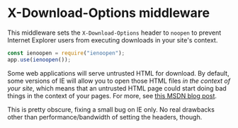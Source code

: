 # X-Download-Options middleware

This middleware sets the `X-Download-Options` header to `noopen` to prevent Internet Explorer users from executing downloads in your site's context.

```javascript
const ienoopen = require("ienoopen");
app.use(ienoopen());
```

Some web applications will serve untrusted HTML for download. By default, some versions of IE will allow you to open those HTML files _in the context of your site_, which means that an untrusted HTML page could start doing bad things in the context of your pages. For more, see [this MSDN blog post](https://docs.microsoft.com/en-us/archive/blogs/ie/ie8-security-part-v-comprehensive-protection).

This is pretty obscure, fixing a small bug on IE only. No real drawbacks other than performance/bandwidth of setting the headers, though.

